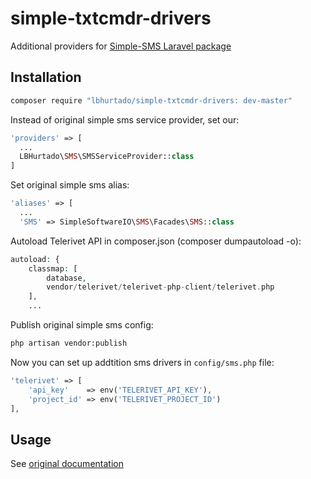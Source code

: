 # simple-txtcmdr-drivers
Additional providers for [Simple-SMS Laravel package](https://github.com/SimpleSoftwareIO/simple-sms)

## Installation
```bash 
composer require "lbhurtado/simple-txtcmdr-drivers: dev-master"
```

Instead of original simple sms service provider, set our:
```php
'providers' => [
  ...
  LBHurtado\SMS\SMSServiceProvider::class
]
```

Set original simple sms alias:
```php
'aliases' => [
  ...
  'SMS' => SimpleSoftwareIO\SMS\Facades\SMS::class
```

Autoload Telerivet API in composer.json (composer dumpautoload -o):
```php
autoload: {
	classmap: [
		database,
		vendor/telerivet/telerivet-php-client/telerivet.php
	],
	...
```


Publish original simple sms config:
```bash 
php artisan vendor:publish
```

Now you can set up addtition sms drivers in `config/sms.php` file:
```php
'telerivet' => [
    'api_key'    => env('TELERIVET_API_KEY'),
    'project_id' => env('TELERIVET_PROJECT_ID')
],
```

## Usage
See [original documentation](https://github.com/SimpleSoftwareIO/simple-sms/blob/master/README.md#usage)

